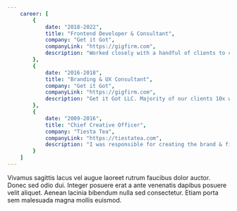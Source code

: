 ```yaml
---
    career: [
        {
            date: "2018-2022",
            title: "Frontend Developer & Consultant",
            company: "Get it Got",
            companyLink: "https://gigfirm.com",
            description: "Worked closely with a handful of clients to create customizable experiences that delivered results. This involved UI design & development."
        },
        {
            date: "2016-2018",
            title: "Branding & UX Consultant",
            company: "Get it Got",
            companyLink: "https://gigfirm.com",
            description: "Get it Got LLC. Majority of our clients 10x while working with us."
        },
        {
            date: "2009-2016",
            title: "Chief Creative Officer",
            company: "Tiesta Tea",
            companyLink: "https://tiestatea.com",
            description: "I was responsible for creating the brand & figuring out how to sell loose tea on the inter-webs… this was my first brush with making anything online. Tiesta Tea has grown to an an 8 digit company."
        }
    ]
---
```


<p>Vivamus sagittis lacus vel augue laoreet rutrum faucibus dolor auctor. Donec sed odio dui. Integer posuere erat a ante venenatis dapibus posuere velit aliquet. Aenean lacinia bibendum nulla sed consectetur. Etiam porta sem malesuada magna mollis euismod.</p>